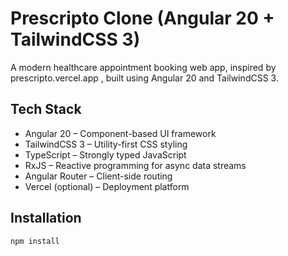 # Prescripto Clone (Angular 20 + TailwindCSS 3)

A modern healthcare appointment booking web app, inspired by prescripto.vercel.app
, built using Angular 20 and TailwindCSS 3.

## Tech Stack

- Angular 20 – Component-based UI framework
- TailwindCSS 3 – Utility-first CSS styling
- TypeScript – Strongly typed JavaScript
- RxJS – Reactive programming for async data streams
- Angular Router – Client-side routing
- Vercel (optional) – Deployment platform

## Installation

```bash
npm install
```
